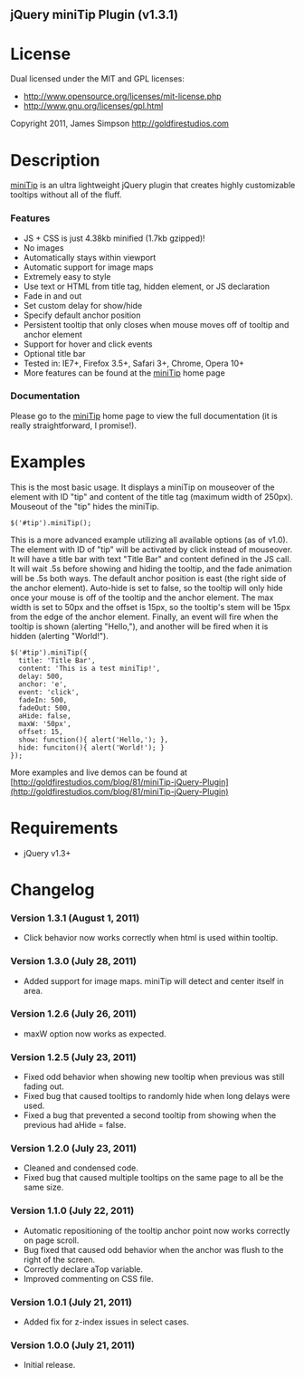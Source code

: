 jQuery miniTip Plugin (v1.3.1)
---------------------

License
========
Dual licensed under the MIT and GPL licenses:

* http://www.opensource.org/licenses/mit-license.php
* http://www.gnu.org/licenses/gpl.html

Copyright 2011, James Simpson
http://goldfirestudios.com

Description
===========
[miniTip](http://goldfirestudios.com/blog/81/miniTip-jQuery-Plugin) is an ultra lightweight jQuery plugin that creates highly customizable tooltips without all of the fluff.

### Features  ###

* JS + CSS is just 4.38kb minified (1.7kb gzipped)!
* No images
* Automatically stays within viewport
* Automatic support for image maps
* Extremely easy to style
* Use text or HTML from title tag, hidden element, or JS declaration
* Fade in and out
* Set custom delay for show/hide
* Specify default anchor position
* Persistent tooltip that only closes when mouse moves off of tooltip and anchor element
* Support for hover and click events
* Optional title bar
* Tested in: IE7+, Firefox 3.5+, Safari 3+, Chrome, Opera 10+
* More features can be found at the [miniTip](http://goldfirestudios.com/blog/81/miniTip-jQuery-Plugin) home page

### Documentation ###

Please go to the [miniTip](http://goldfirestudios.com/blog/81/miniTip-jQuery-Plugin) home page to view the full documentation (it is really straightforward, I promise!).

Examples
========
This is the most basic usage. It displays a miniTip on mouseover of the element with ID "tip" and content of the title tag (maximum width of 250px). Mouseout of the "tip" hides the miniTip.

    $('#tip').miniTip();

This is a more advanced example utilizing all available options (as of v1.0). The element with ID of "tip" will be activated by click instead of mouseover. It will have a title bar with text "Title Bar" and content defined in the JS call. It will wait .5s before showing and hiding the tooltip, and the fade animation will be .5s both ways. The default anchor position is east (the right side of the anchor element). Auto-hide is set to false, so the tooltip will only hide once your mouse is off of the tooltip and the anchor element. The max width is set to 50px and the offset is 15px, so the tooltip's stem will be 15px from the edge of the anchor element. Finally, an event will fire when the tooltip is shown (alerting "Hello,"), and another will be fired when it is hidden (alerting "World!").

    $('#tip').miniTip({
      title: 'Title Bar',
      content: 'This is a test miniTip!',
      delay: 500,
      anchor: 'e',
      event: 'click',
      fadeIn: 500,
      fadeOut: 500,
      aHide: false,
      maxW: '50px',
      offset: 15,
      show: function(){ alert('Hello,'); },
      hide: funciton(){ alert('World!'); }
    });

More examples and live demos can be found at [http://goldfirestudios.com/blog/81/miniTip-jQuery-Plugin](http://goldfirestudios.com/blog/81/miniTip-jQuery-Plugin)

Requirements
============
* jQuery v1.3+

Changelog
============
### Version 1.3.1 (August 1, 2011) ###
* Click behavior now works correctly when html is used within tooltip.

### Version 1.3.0 (July 28, 2011) ###
* Added support for image maps. miniTip will detect and center itself in area.

### Version 1.2.6 (July 26, 2011) ###
* maxW option now works as expected.

### Version 1.2.5 (July 23, 2011) ###
* Fixed odd behavior when showing new tooltip when previous was still fading out.
* Fixed bug that caused tooltips to randomly hide when long delays were used.
* Fixed a bug that prevented a second tooltip from showing when the previous had aHide = false.

### Version 1.2.0 (July 23, 2011) ###
* Cleaned and condensed code.
* Fixed bug that caused multiple tooltips on the same page to all be the same size.

### Version 1.1.0 (July 22, 2011) ###
* Automatic repositioning of the tooltip anchor point now works correctly on page scroll.
* Bug fixed that caused odd behavior when the anchor was flush to the right of the screen.
* Correctly declare aTop variable.
* Improved commenting on CSS file.

### Version 1.0.1 (July 21, 2011) ###
* Added fix for z-index issues in select cases.

### Version 1.0.0 (July 21, 2011) ###
* Initial release.